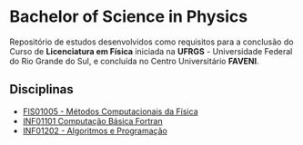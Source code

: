 # Bachelor of Science in Physics

Repositório de estudos desenvolvidos como requisitos para a conclusão do Curso de **Licenciatura em Física** iniciada na **UFRGS** - Universidade Federal do Rio Grande do Sul, e concluída no Centro Universitário **FAVENI**.  

## Disciplinas

* [FIS01005 - Métodos Computacionais da Física](https://github.com/fermyno/bachelor-of-Science-in-Physics/tree/main/FIS01005-metodos-computacionais-da-fisica)
* [INF01101 Computação Básica Fortran](https://github.com/fermyno/bachelor-of-Science-in-Physics/tree/main/INF01101-computacao-basica-fortran)
* [INF01202 - Algoritmos e Programação](https://github.com/fermyno/bachelor-of-Science-in-Physics/tree/main/INF01202-algoritmos-e-programacao)
